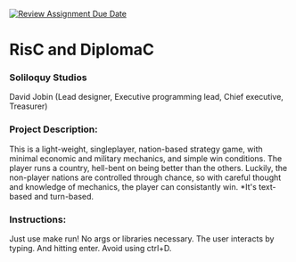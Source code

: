 [![Review Assignment Due Date](https://classroom.github.com/assets/deadline-readme-button-24ddc0f5d75046c5622901739e7c5dd533143b0c8e959d652212380cedb1ea36.svg)](https://classroom.github.com/a/SQs7pKlr)
# RisC and DiplomaC

### Soliloquy Studios

David Jobin (Lead designer, Executive programming lead, Chief executive, Treasurer)
       
### Project Description:

This is a light-weight, singleplayer, nation-based strategy game, with minimal economic and military mechanics, and simple win conditions.
The player runs a country, hell-bent on being better than the others. Luckily, the non-player nations are controlled through chance,
so with careful thought and knowledge of mechanics, the player can consistantly win.
*It's text-based and turn-based.
  
### Instructions:

Just use make run! No args or libraries necessary.
The user interacts by typing. And hitting enter. Avoid using ctrl+D.